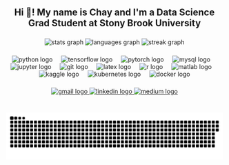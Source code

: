 <br clear="both">

<h2 align="center">Hi 👋! My name is Chay and I'm a Data Science Grad Student at Stony Brook University</h2>

###

<div align="center">
  <img src="https://github-readme-stats.vercel.app/api?username=ChaitanyaSirivuri&hide_title=false&hide_rank=false&show_icons=true&include_all_commits=true&count_private=true&disable_animations=false&theme=dracula&locale=en&hide_border=false&order=1" height="150" alt="stats graph"  />
  <img src="https://github-readme-stats.vercel.app/api/top-langs?username=ChaitanyaSirivuri&locale=en&hide_title=false&layout=compact&card_width=320&langs_count=5&theme=dracula&hide_border=false&order=2" height="150" alt="languages graph"  />
  <img src="https://streak-stats.demolab.com?user=ChaitanyaSirivuri&locale=en&mode=daily&theme=dracula&hide_border=false&border_radius=5&order=3" height="150" alt="streak graph"  />
</div>

###

<div align="center">
  <img src="https://cdn.jsdelivr.net/gh/devicons/devicon/icons/python/python-original.svg" height="51" alt="python logo"  />
  <img width="12" />
  <img src="https://skillicons.dev/icons?i=tensorflow" height="51" alt="tensorflow logo"  />
  <img width="12" />
  <img src="https://skillicons.dev/icons?i=pytorch" height="51" alt="pytorch logo"  />
  <img width="12" />
  <img src="https://skillicons.dev/icons?i=mysql" height="51" alt="mysql logo"  />
  <img width="12" />
  <img src="https://cdn.simpleicons.org/jupyter/F37626" height="51" alt="jupyter logo"  />
  <img width="12" />
  <img src="https://cdn.simpleicons.org/git/F05032" height="51" alt="git logo"  />
  <img width="12" />
  <img src="https://skillicons.dev/icons?i=latex" height="51" alt="latex logo"  />
  <img width="12" />
  <img src="https://skillicons.dev/icons?i=r" height="51" alt="r logo"  />
  <img width="12" />
  <img src="https://skillicons.dev/icons?i=matlab" height="51" alt="matlab logo"  />
  <img width="12" />
  <img src="https://cdn.simpleicons.org/kaggle/20BEFF" height="51" alt="kaggle logo"  />
  <img width="12" />
  <img src="https://cdn.simpleicons.org/kubernetes/326CE5" height="51" alt="kubernetes logo"  />
  <img width="12" />
  <img src="https://cdn.simpleicons.org/docker/2496ED" height="51" alt="docker logo"  />
</div>

###

<div align="center">
  <a href="mailto:example@example.com" target="_blank">
    <img src="https://img.shields.io/static/v1?message=Gmail&logo=gmail&label=&color=D14836&logoColor=white&labelColor=&style=for-the-badge" height="35" alt="gmail logo"  />
  </a>
  <a href="https://www.linkedin.com/in/chaitanyasirivuri/" target="_blank">
    <img src="https://img.shields.io/static/v1?message=LinkedIn&logo=linkedin&label=&color=0077B5&logoColor=white&labelColor=&style=for-the-badge" height="35" alt="linkedin logo"  />
  </a>
  <a href="https://medium.com/@chaitanyasirivuri" target="_blank">
    <img src="https://img.shields.io/static/v1?message=Medium&logo=medium&label=&color=12100E&logoColor=white&labelColor=&style=for-the-badge" height="35" alt="medium logo"  />
  </a>
</div>

###

<br clear="both">

<picture>
  <source media="(prefers-color-scheme: dark)" srcset="https://raw.githubusercontent.com/ChaitanyaSirivuri/ChaitanyaSirivuri/output/github-snake-dark.svg" />
  <source media="(prefers-color-scheme: light)" srcset="https://raw.githubusercontent.com/ChaitanyaSirivuri/ChaitanyaSirivuri/output/github-snake.svg" />
  <img alt="github-snake" src="https://raw.githubusercontent.com/ChaitanyaSirivuri/ChaitanyaSirivuri/output/github-snake.svg" />
</picture>

###
